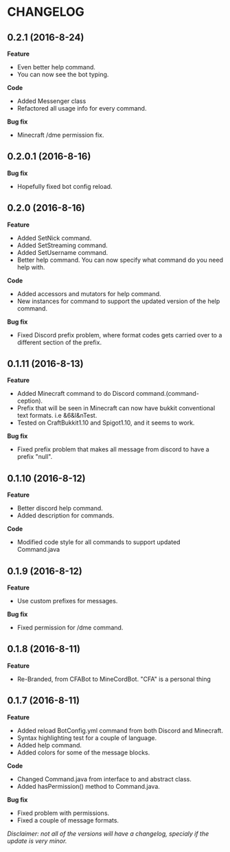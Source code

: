 # CHANGELOG

## 0.2.1 (2016-8-24)

**Feature**

  * Even better help command.
  * You can now see the bot typing.

**Code**

  * Added Messenger class
  * Refactored all usage info for every command.

**Bug fix**
  
  * Minecraft /dme permission fix. 

## 0.2.0.1 (2016-8-16)

**Bug fix**
  
  * Hopefully fixed bot config reload.

## 0.2.0 (2016-8-16)

**Feature**

  * Added SetNick command.
  * Added SetStreaming command.
  * Added SetUsername command.
  * Better help command. You can now specify what command do you need help with.

**Code**
  * Added accessors and mutators for help command.
  * New instances for command to support the updated version of the help command.
  
**Bug fix**
  
  * Fixed Discord prefix problem, where format codes gets carried over to a different section of the prefix.

## 0.1.11 (2016-8-13)

**Feature**

  * Added Minecraft command to do Discord command.(command-ception).
  * Prefix that will be seen in Minecraft can now have bukkit conventional text formats. i.e &6&l&nTest.
  * Tested on CraftBukkit1.10 and Spigot1.10, and it seems to work.
  
**Bug fix**

  * Fixed prefix problem that makes all message from discord to have a prefix "null".

## 0.1.10 (2016-8-12)

**Feature**

  * Better discord help command.   
  * Added description for commands.

**Code**
  
  * Modified code style for all commands to support updated Command.java

## 0.1.9 (2016-8-12)

**Feature**
  
  * Use custom prefixes for messages.

**Bug fix**
  
  * Fixed permission for /dme command.

## 0.1.8 (2016-8-11)

**Feature**
  
  * Re-Branded, from CFABot to MineCordBot. "CFA" is a personal thing

## 0.1.7 (2016-8-11)

**Feature**
  
  * Added reload BotConfig.yml command from both Discord and Minecraft.
  * Syntax highlighting test for a couple of language.
  * Added help command.
  * Added colors for some of the message blocks.

**Code**
  
  * Changed Command.java from interface to and abstract class.
  * Added hasPermission() method to Command.java.

**Bug fix**
  
  * Fixed problem with permissions.
  * Fixed a couple of message formats.
 
_Disclaimer: not all of the versions will have a changelog, 
specialy if the update is very minor._
